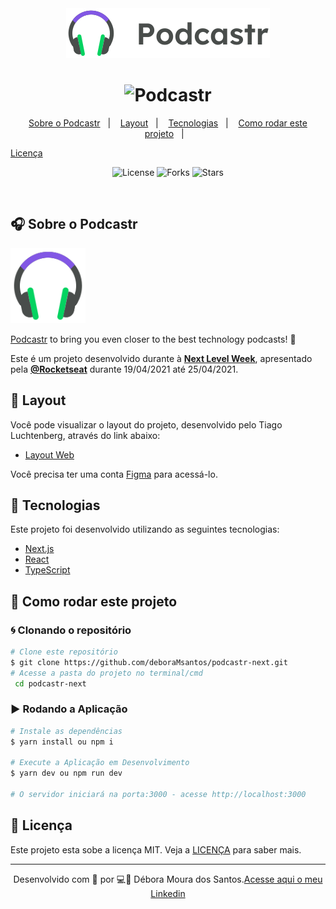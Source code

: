 <div align="center">
  <img src=".github/podcastr-logo.svg" alt="Podcastr logo">
</div>

<h1 align="center">
    <img alt="Podcastr" title="Podcastr" src=".github/podcastr.svg" />
</h1>

<p align="center">
  <a href="#-project">Sobre o Podcastr</a>&nbsp;&nbsp;&nbsp;|&nbsp;&nbsp;&nbsp;
    <a href="#-layout">Layout</a>&nbsp;&nbsp;&nbsp;|&nbsp;&nbsp;&nbsp;
  <a href="#technologies">Tecnologias</a>&nbsp;&nbsp;&nbsp;|&nbsp;&nbsp;&nbsp;
  <a href="#-rodar">Como rodar este projeto</a>&nbsp;&nbsp;&nbsp;|&nbsp;&nbsp;&nbsp;

<a href="#-license">Licença</a>

</p>

<p align="center">
  <img  src="https://img.shields.io/static/v1?label=license&message=MIT&color=5965E0&labelColor=121214" alt="License">
  
  <img src="https://img.shields.io/github/forks/deboraMsantos/podcastr-next?label=forks&message=MIT&color=5965E0&labelColor=121214" alt="Forks">

  <img src="https://img.shields.io/github/stars/deboraMsantos/podcastr-next?label=stars&message=MIT&color=5965E0&labelColor=121214" alt="Stars">
</p>

<br>

<!-- <p align="center">
  <img alt="Podcastr" src=".github/icon.svg" width="120px">
</p> -->

## 🎧 Sobre o Podcastr

<img alt="Podcastr" src=".github/icon.svg" width="120px">

[Podcastr](https://dms-podcastr-nlw.vercel.app/) to bring you even closer to the best technology podcasts! 💜

Este é um projeto desenvolvido durante à **[Next Level Week](https://nextlevelweek.com/)**, apresentado pela **[@Rocketseat](https://github.com/Rocketseat)** durante 19/04/2021 até 25/04/2021.

## 🔖 Layout

Você pode visualizar o layout do projeto, desenvolvido pelo Tiago Luchtenberg, através do link abaixo:

- [Layout Web](https://www.figma.com/file/UwFEntsHpHYJlHNQAQr4gA/Podcastr?node-id=160%3A2761)

Você precisa ter uma conta [Figma](http://figma.com/) para acessá-lo.

## 🧪 Tecnologias

Este projeto foi desenvolvido utilizando as seguintes tecnologias:

- [Next.js](https://nextjs.org/)
- [React](https://reactjs.org)
- [TypeScript](https://www.typescriptlang.org/)

## 🚀 Como rodar este projeto

### 🌀 Clonando o repositório

```bash
# Clone este repositório
$ git clone https://github.com/deboraMsantos/podcastr-next.git
# Acesse a pasta do projeto no terminal/cmd
 cd podcastr-next
```

### ▶️ Rodando a Aplicação

```bash
# Instale as dependências
$ yarn install ou npm i

# Execute a Aplicação em Desenvolvimento
$ yarn dev ou npm run dev

# O servidor iniciará na porta:3000 - acesse http://localhost:3000
```

## 📝 Licença

Este projeto esta sobe a licença MIT. Veja a [LICENÇA](https://opensource.org/licenses/MIT) para saber mais.

---

<p align="center">Desenvolvido com 💜 por 💻🙋‍ Débora Moura dos Santos.<a href="https://www.linkedin.com/in/d%C3%A9bora-moura-dos-santos-57813335/">Acesse aqui o meu Linkedin</a> </p>
